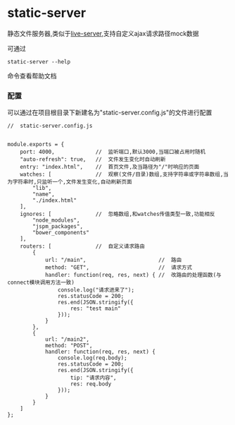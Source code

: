 # static-server

静态文件服务器,类似于[live-server](),支持自定义ajax请求路径mock数据

可通过

    static-server --help
    
命令查看帮助文档


### 配置

可以通过在项目根目录下新建名为"static-server.config.js"的文件进行配置

    //  static-server.config.js


    module.exports = {
    	port: 4000,             //  监听端口,默认3000,当端口被占用时随机
    	"auto-refresh": true,   //  文件发生变化时自动刷新
    	entry: "index.html",    //  首页文件,及当路径为"/"时响应的页面
    	watches: [              //  观察(文件/目录)数组,支持字符串或字符串数组,当为字符串时,只监听一个,文件发生变化,自动刷新页面
    		"lib",
    		"name",
    		"./index.html"
    	],
    	ignores: [              //  忽略数组,和watches传值类型一致,功能相反
    		"node_modules",
    		"jspm_packages",
    		"bower_components"
    	],
    	routers: [              //  自定义请求路由
    		{
    			url: "/main",                       //  路由
    			method: "GET",                      //  请求方式
    			handler: function(req, res, next) { //  改路由的处理函数(与connect模块调用方法一致)
    				console.log("请求进来了");
    				res.statusCode = 200;
    				res.end(JSON.stringify({
    					res: "test main"
    				}));
    			}
    		},
    		{
    			url: "/main2",
    			method: "POST",
    			handler: function(req, res, next) {
    				console.log(req.body);
    				res.statusCode = 200;
    				res.end(JSON.stringify({
    					tip: "请求内容",
    					res: req.body
    				}));
    			}
    		}
    	]
    };